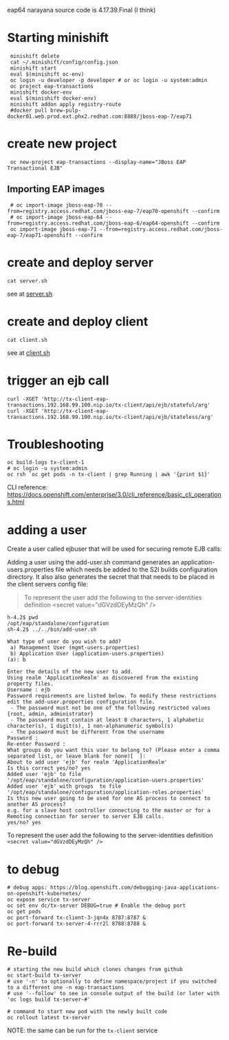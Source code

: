 eap64
narayana source code is 4.17.39.Final (I think)

# Starting minishift

```
 minishift delete
 cat ~/.minishift/config/config.json
 minishift start
 eval $(minishift oc-env)
 oc login -u developer -p developer # or oc login -u system:admin
 oc project eap-transactions
 minishift docker-env
 eval $(minishift docker-env)
 minishift addon apply registry-route
 #docker pull brew-pulp-docker01.web.prod.ext.phx2.redhat.com:8888/jboss-eap-7/eap71
```

# create new project

```
 oc new-project eap-transactions --display-name="JBoss EAP Transactional EJB"
```

## Importing EAP images

```
 # oc import-image jboss-eap-70 --from=registry.access.redhat.com/jboss-eap-7/eap70-openshift --confirm
 # oc import-image jboss-eap-64 --from=registry.access.redhat.com/jboss-eap-6/eap64-openshift --confirm
 oc import-image jboss-eap-71 --from=registry.access.redhat.com/jboss-eap-7/eap71-openshift --confirm
```

# create and deploy server

```
cat server.sh
```
see at [server.sh](./server.sh)

# create and deploy client

```
cat client.sh
```
see at [client.sh](./client.sh)

# trigger an ejb call

```
curl -XGET 'http://tx-client-eap-transactions.192.168.99.100.nip.io/tx-client/api/ejb/stateful/arg'
curl -XGET 'http://tx-client-eap-transactions.192.168.99.100.nip.io/tx-client/api/ejb/stateless/arg'
```

# Troubleshooting

```
oc build-logs tx-client-1
# oc login -u system:admin
oc rsh `oc get pods -n tx-client | grep Running | awk '{print $1}'
```

CLI reference: https://docs.openshift.com/enterprise/3.0/cli_reference/basic_cli_operations.html

# adding a user

Create a user called ejbuser that will be used for securing remote EJB calls:

Adding a user using the add-user.sh command generates an application-users.properties file which
needs be added to the S2I builds configuration directory.
It also also generates the secret that that needs to be placed in the client servers config file:

> To represent the user add the following to the server-identities definition &lt;secret value="dGVzdDEyMzQh" /&gt;

```
h-4.2$ pwd
/opt/eap/standalone/configuration
sh-4.2$ ../../bin/add-user.sh

What type of user do you wish to add?
 a) Management User (mgmt-users.properties)
 b) Application User (application-users.properties)
(a): b

Enter the details of the new user to add.
Using realm 'ApplicationRealm' as discovered from the existing property files.
Username : ejb
Password requirements are listed below. To modify these restrictions edit the add-user.properties configuration file.
 - The password must not be one of the following restricted values {root, admin, administrator}
 - The password must contain at least 8 characters, 1 alphabetic character(s), 1 digit(s), 1 non-alphanumeric symbol(s)
 - The password must be different from the username
Password :
Re-enter Password :
What groups do you want this user to belong to? (Please enter a comma separated list, or leave blank for none)[  ]:
About to add user 'ejb' for realm 'ApplicationRealm'
Is this correct yes/no? yes
Added user 'ejb' to file '/opt/eap/standalone/configuration/application-users.properties'
Added user 'ejb' with groups  to file '/opt/eap/standalone/configuration/application-roles.properties'
Is this new user going to be used for one AS process to connect to another AS process?
e.g. for a slave host controller connecting to the master or for a Remoting connection for server to server EJB calls.
yes/no? yes
```

To represent the user add the following to the server-identities definition `<secret value="dGVzdDEyMzQh" />`

# to debug

```
# debug apps: https://blog.openshift.com/debugging-java-applications-on-openshift-kubernetes/
oc expose service tx-server
oc set env dc/tx-server DEBUG=true # Enable the debug port
oc get pods
oc port-forward tx-client-3-jqn4x 8787:8787 &
oc port-forward tx-server-4-rrr2l 8788:8788 &
```

# Re-build

```
# starting the new build which clones changes from github
oc start-build tx-server
# use '-n' to optionally to define namespace/project if you switched to a different one -n eap-transactions
# use '--follow' to see in console output of the build (or later with 'oc logs build tx-server-#'

# command to start new pod with the newly built code
oc rollout latest tx-server
```

NOTE: the same can be run for the `tx-client` service
